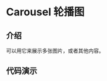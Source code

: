 # Carousel 轮播图

## 介绍

可以用它来展示多张图片，或者其他内容。

## 代码演示

<code src="./demos/demo0.tsx"></code>
<code src="./demos/demo1.tsx"></code>
<code src="./demos/demo2.tsx"></code>
<code src="./demos/demo3.tsx"></code>
<code src="./demos/autoplay.tsx"></code>
<code src="./demos/navigation.tsx"></code>
<code src="./demos/disableDrag.tsx"></code>
<code src="./demos/gap.tsx"></code>
